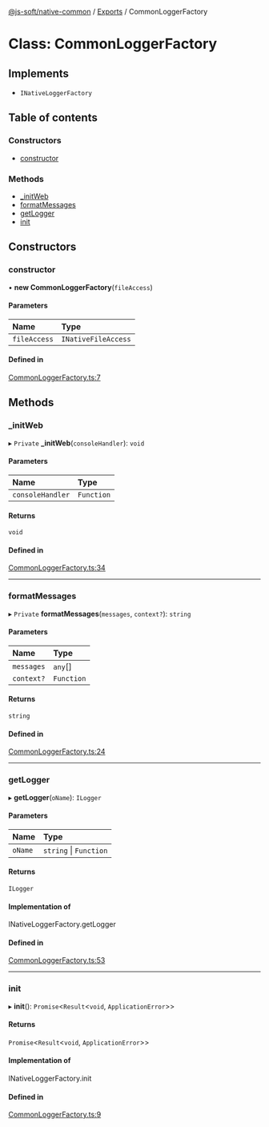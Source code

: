 [@js-soft/native-common](../README.md) / [Exports](../modules.md) / CommonLoggerFactory

# Class: CommonLoggerFactory

## Implements

-   `INativeLoggerFactory`

## Table of contents

### Constructors

-   [constructor](CommonLoggerFactory.md#constructor)

### Methods

-   [\_initWeb](CommonLoggerFactory.md#_initweb)
-   [formatMessages](CommonLoggerFactory.md#formatmessages)
-   [getLogger](CommonLoggerFactory.md#getlogger)
-   [init](CommonLoggerFactory.md#init)

## Constructors

### constructor

• **new CommonLoggerFactory**(`fileAccess`)

#### Parameters

| Name         | Type                |
| :----------- | :------------------ |
| `fileAccess` | `INativeFileAccess` |

#### Defined in

[CommonLoggerFactory.ts:7](https://github.com/js-soft/ts-native-access/blob/2235f5c/packages/common/src/CommonLoggerFactory.ts#L7)

## Methods

### \_initWeb

▸ `Private` **\_initWeb**(`consoleHandler`): `void`

#### Parameters

| Name             | Type       |
| :--------------- | :--------- |
| `consoleHandler` | `Function` |

#### Returns

`void`

#### Defined in

[CommonLoggerFactory.ts:34](https://github.com/js-soft/ts-native-access/blob/2235f5c/packages/common/src/CommonLoggerFactory.ts#L34)

---

### formatMessages

▸ `Private` **formatMessages**(`messages`, `context?`): `string`

#### Parameters

| Name       | Type       |
| :--------- | :--------- |
| `messages` | `any`[]    |
| `context?` | `Function` |

#### Returns

`string`

#### Defined in

[CommonLoggerFactory.ts:24](https://github.com/js-soft/ts-native-access/blob/2235f5c/packages/common/src/CommonLoggerFactory.ts#L24)

---

### getLogger

▸ **getLogger**(`oName`): `ILogger`

#### Parameters

| Name    | Type                   |
| :------ | :--------------------- |
| `oName` | `string` \| `Function` |

#### Returns

`ILogger`

#### Implementation of

INativeLoggerFactory.getLogger

#### Defined in

[CommonLoggerFactory.ts:53](https://github.com/js-soft/ts-native-access/blob/2235f5c/packages/common/src/CommonLoggerFactory.ts#L53)

---

### init

▸ **init**(): `Promise`<`Result`<`void`, `ApplicationError`\>\>

#### Returns

`Promise`<`Result`<`void`, `ApplicationError`\>\>

#### Implementation of

INativeLoggerFactory.init

#### Defined in

[CommonLoggerFactory.ts:9](https://github.com/js-soft/ts-native-access/blob/2235f5c/packages/common/src/CommonLoggerFactory.ts#L9)

